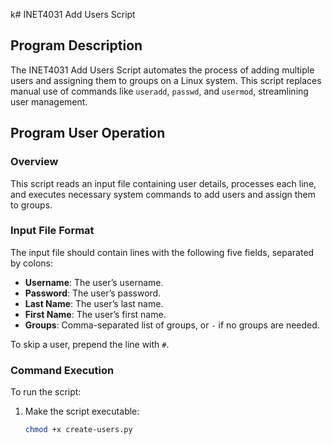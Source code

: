 k# INET4031 Add Users Script

## Program Description
The INET4031 Add Users Script automates the process of adding multiple users and assigning them to groups on a Linux system. This script replaces manual use of commands like `useradd`, `passwd`, and `usermod`, streamlining user management.

## Program User Operation

### Overview
This script reads an input file containing user details, processes each line, and executes necessary system commands to add users and assign them to groups.

### Input File Format
The input file should contain lines with the following five fields, separated by colons:

- **Username**: The user’s username.
- **Password**: The user’s password.
- **Last Name**: The user’s last name.
- **First Name**: The user’s first name.
- **Groups**: Comma-separated list of groups, or `-` if no groups are needed.

To skip a user, prepend the line with `#`.

### Command Execution
To run the script:

1. Make the script executable:
   ```bash
   chmod +x create-users.py

